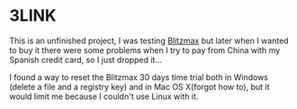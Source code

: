 # 3LINK

This is an unfinished project, I was testing [Blitzmax](http://www.blitzbasic.com/Products/blitzmax.php) but later when I wanted to buy it there were some problems when I try to pay from China with my Spanish credit card, so I just dropped it...

I found a way to reset the Blitzmax 30 days time trial both in Windows (delete a file and a registry key) and in Mac OS X(forgot how to), but it would limit me because I couldn't use Linux with it.